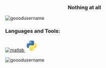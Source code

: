 <h3 align="center">Nothing at all</h3>

<p align="left"> <img src="https://komarev.com/ghpvc/?username=gooodusername&label=Profile%20views&color=0e75b6&style=flat" alt="gooodusername" /> </p>

<h3 align="left">Languages and Tools:</h3>
<p align="left"> <a href="https://www.mathworks.com/" target="_blank" rel="noreferrer"> <img src="https://upload.wikimedia.org/wikipedia/commons/2/21/Matlab_Logo.png" alt="matlab" width="40" height="40"/> </a> <a href="https://www.python.org" target="_blank" rel="noreferrer"> <img src="https://raw.githubusercontent.com/devicons/devicon/master/icons/python/python-original.svg" alt="python" width="40" height="40"/> </a> </p>

<p><img align="center" src="https://github-readme-streak-stats.herokuapp.com/?user=gooodusername&" alt="gooodusername" /></p>
